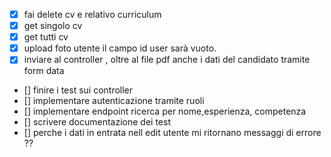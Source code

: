 -[x] fai delete cv e relativo curriculum
-[x] get singolo cv
-[x] get tutti cv
- [x] upload foto utente
  il campo id user sarà vuoto.
- [x] inviare al controller , oltre al file pdf anche i dati del candidato tramite form data
- [] finire i test sui controller
- [] implementare autenticazione tramite ruoli
- [] implementare endpoint ricerca per nome,esperienza, competenza
- [] scrivere documentazione dei test
- [] perche i dati in entrata nell edit utente mi ritornano messaggi di errore ?? 